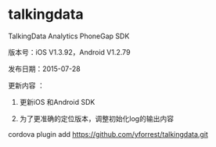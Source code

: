 # talkingdata
TalkingData Analytics PhoneGap SDK

版本号：iOS V1.3.92，Android V1.2.79

发布日期：2015-07-28

更新内容 ：

1. 更新iOS 和Android SDK

2. 为了更准确的定位版本，调整初始化log的输出内容


cordova plugin add https://github.com/yforrest/talkingdata.git
